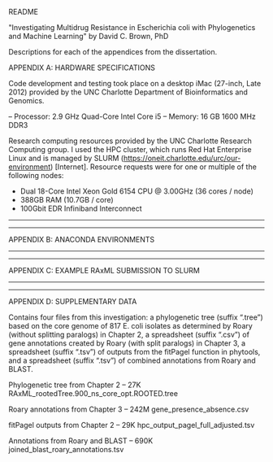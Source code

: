 README

"Investigating Multidrug Resistance in Escherichia coli with Phylogenetics and Machine Learning" by David C. Brown, PhD

Descriptions for each of the appendices from the dissertation.

APPENDIX A: HARDWARE SPECIFICATIONS

Code development and testing took place on a desktop iMac (27-inch, Late 2012) provided by the UNC
Charlotte Department of Bioinformatics and Genomics.

  – Processor: 2.9 GHz Quad-Core Intel Core i5
  – Memory: 16 GB 1600 MHz DDR3  

Research computing resources provided by the UNC Charlotte Research Computing
group. I used the HPC cluster, which runs Red Hat Enterprise Linux and is managed
by SLURM (https://oneit.charlotte.edu/urc/our-environment) [Internet]. Resource
requests were for one or multiple of the following nodes:
  - Dual 18-Core Intel Xeon Gold 6154 CPU @ 3.00GHz (36 cores / node)
  - 388GB RAM (10.7GB / core)
  - 100Gbit EDR Infiniband Interconnect

-----
-----

APPENDIX B: ANACONDA ENVIRONMENTS

-----
-----

APPENDIX C: EXAMPLE RAxML SUBMISSION TO SLURM

-----
-----

APPENDIX D: SUPPLEMENTARY DATA

Contains four files from this investigation: a phylogenetic tree (suffix “.tree”) based
on the core genome of 817 E. coli isolates as determined by Roary (without splitting
paralogs) in Chapter 2, a spreadsheet (suffix “.csv”) of gene annotations created by
Roary (with split paralogs) in Chapter 3, a spreadsheet (suffix “.tsv”) of outputs
from the fitPagel function in phytools, and a spreadsheet (suffix “.tsv”) of combined
annotations from Roary and BLAST.  

Phylogenetic tree from Chapter 2
  – 27K RAxML_rootedTree.900_ns_core_opt.ROOTED.tree  

Roary annotations from Chapter 3
 – 242M gene_presence_absence.csv  

fitPagel outputs from Chapter 2
  – 29K hpc_output_pagel_full_adjusted.tsv  

Annotations from Roary and BLAST
  – 690K joined_blast_roary_annotations.tsv
